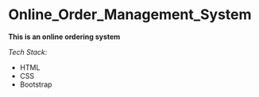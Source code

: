 # Online_Order_Management_System
**This is an online ordering system**

*Tech Stack:*
* HTML
* CSS
* Bootstrap 
